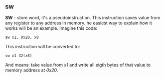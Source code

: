 ### SW
**SW** - store word, it's a pseudoinstruction. This instruction saves value from any register to any address in memory. he easiest way to explain how it works will be an example. Imagine this code:
``` assembly
sw x1, 0x20, x8
```
This instruction will be converted to:
``` assembly
sw x1 32(x8)
```
And means: take value from *x1* and write all eigth bytes of that value to memory address at *0x20*.
